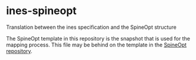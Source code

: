 # ines-spineopt
Translation between the ines specification and the SpineOpt structure

The SpineOpt template in this repository is the snapshot that is used for the mapping process. This file may be behind on the template in the [SpineOpt repository](https://github.com/Spine-tools/SpineOpt.jl).
